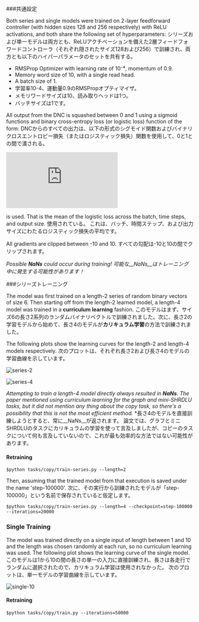 ###共通設定
<!--
### Common Settings
-->

Both series and single models were trained on 2-layer feedforward controller (with hidden sizes 128 and 256 respectively) with ReLU activations, and both share the following set of hyperparameters:
シリーズおよび単一モデルは両方とも、ReLUアクチベーションを備えた2層フィードフォワードコントローラ（それぞれ隠されたサイズ128および256）で訓練され、両方とも以下のハイパーパラメータのセットを共有する。

- RMSProp Optimizer with learning rate of 10⁻⁴, momentum of 0.9.
- Memory word size of 10, with a single read head.
- A batch size of 1.
- 学習率10-4、運動量0.9のRMSPropオプティマイザ。
- メモリワードサイズは10、読み取りヘッドは1つ。
- バッチサイズは1です。

All output from the DNC is squashed between 0 and 1 using a sigmoid functions and  binary cross-entropy loss (or logistic loss) function of the form:
DNCからのすべての出力は、以下の形式のシグモイド関数およびバイナリクロスエントロピー損失（またはロジスティック損失）関数を使用して、0と1との間で潰される。

![loss](https://latex.codecogs.com/gif.latex?%5Cmathcal%7BL%7D%28y%2C%20%5Chat%7By%7D%29%20%3D%20-%5Cfrac%7B1%7D%7BBTS%7D%5Csum_%7Bi%3D1%7D%5E%7BB%7D%5Csum_%7Bj%3D1%7D%5E%7BT%7D%5Csum_%7Bk%3D1%7D%5ES%5Cleft%28%20y_%7Bijk%7D%5Clog%20%5Chat%7By%7D_%7Bijk%7D%20&plus;%20%281%20-%20y_%7Bijk%7D%29%5Clog%281-%5Chat%7By%7D_%7Bijk%7D%29%20%5Cright%29)

is used. That is the mean of the logistic loss across the batch, time steps, and output size.
使用されている。 これは、バッチ、時間ステップ、および出力サイズにわたるロジスティック損失の平均です。

All gradients are clipped between -10 and 10.
すべての勾配は-10と10の間でクリップされます。

*Possible __NaNs__ could occur during training!*
*可能な__NaNs__はトレーニング中に発生する可能性があります！*


<!--
### Series Training
-->
###シリーズトレーニング

The model was first trained on a length-2 series of random binary vectors of size 6. Then starting off from the length-2 learned model, a length-4 model was trained in a **curriculum learning** fashion.
このモデルはまず、サイズ6の長さ2系列のランダムバイナリベクトルで訓練されました。次に、長さ2の学習モデルから始めて、長さ4のモデルが**カリキュラム学習**の方法で訓練されました。

The following plots show the learning curves for the length-2 and length-4 models respectively.
次のプロットは、それぞれ長さ2および長さ4のモデルの学習曲線を示しています。

![series-2](/assets/model-series-2-curve.png)

![series-4](/assets/model-series-4-curve.png)

*Attempting to train a length-4 model directly always resulted in __NaNs__. The paper mentioned using curriculum learning for the graph and mini-SHRDLU tasks, but it did not mention any thing about the copy task, so there's a possibility that this is not the most efficient method.*
*長さ4のモデルを直接訓練しようとすると、常に__NaNs__が返されます。 論文では、グラフとミニSHRDLUのタスクにカリキュラムの学習を使って言及しましたが、コピーのタスクについて何も言及していないので、これが最も効率的な方法ではない可能性があります。

#### Retraining
```
$python tasks/copy/train-series.py --length=2
```
Then, assuming that the trained model from that execution is saved under the name 'step-100000'.
次に、その実行から訓練されたモデルが「step-100000」という名前で保存されていると仮定します。

```
$python tasks/copy/train-series.py --length=4 --checkpoint=step-100000 --iterations=20000
```

### Single Training

The model was trained directly on a single input of length between 1 and 10 and the length was chosen randomly at each run, so no curriculum learning was used. The following plot shows the learning curve of the single model.
このモデルは1から10の間の長さの単一の入力に直接訓練され、長さは各走行でランダムに選択されたので、カリキュラム学習は使用されなかった。 次のプロットは、単一モデルの学習曲線を示しています。

![single-10](/assets/model-single-curve.png)

#### Retraining

```
$python tasks/copy/train.py --iterations=50000
```
